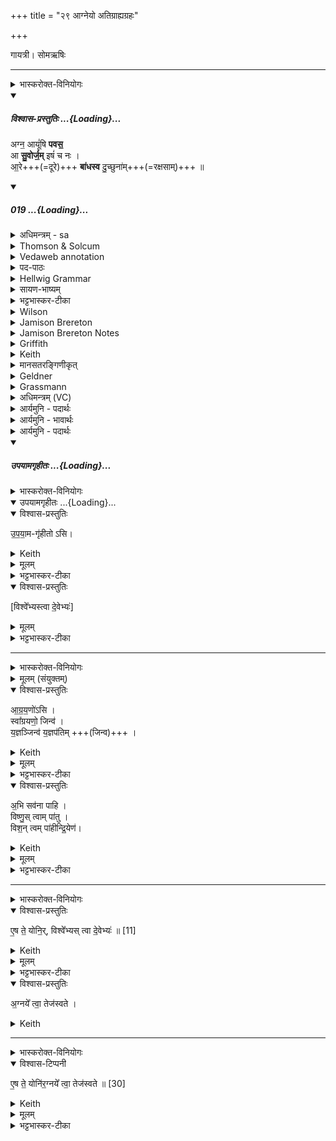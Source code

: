 +++
title = "२९ आग्नेयो अतिग्राह्यग्रहः"

+++
<div class="js_include" url="/vedAH_yajuH/taittirIyam/saMhitA/sarva-prastutiH/1/4_somAbhiShavAdi/29_Agneyo_atigrAhyagrahaH"  newLevelForH1="1" includeTitle="true">


गायत्री। सोमऋषिः

_______
<details><summary>भास्करोक्त-विनियोगः</summary>

1अथातिग्राह्याणामाग्नेयं गृह्णाति - अग्न आयूंषीति गायत्र्या ॥ व्याख्याता चेयम् 'त्वमग्ने रुद्रः' इत्यत्र ।

'देवा वा इन्द्रियं वीर्यं व्यभजन्त ततो यदत्यशिष्यत' इत्यादि ब्राह्मणम् , 'अप्यग्निष्टोमे ग्रहीतव्याः' इत्यादि च ।
</details>
<div class="js_include" includetitle="plain" newlevelforh1="5" title="विश्वास-प्रस्तुतिः" unfilled url="/vedAH_Rk/shAkalam/saMhitA/vishvAsa-prastutiH/09/066/19_agna_AyUMShi.md">
<details open><summary><h5>विश्वास-प्रस्तुतिः ...{Loading}...</h5></summary>


अग्न॒ आयूं॑षि **पवस॒**  
आ **सु॒वोर्ज॒म्** इषं॑ च नः ।  
आ॒रे+++(=दूरे)+++ **बा॑धस्व** दु॒च्छुना॑म्+++(=रक्षसाम्)+++ ॥

</details>
</div>
<div class="js_include" includetitle="false" newlevelforh1="5" unfilled url="/vedAH_Rk/shAkalam/saMhitA/sarvASh_TIkAH/09/066/19_agna_AyUMShi.md">
<details open><summary><h5>019 ...{Loading}...</h5></summary>
<details><summary>अधिमन्त्रम् - sa</summary>

- देवता - अग्निः पवमानः
- ऋषिः - शतं वैखानसाः
- छन्दः - गायत्री
</details>
<details><summary>Thomson & Solcum</summary>

अ꣡ग्न आ꣡यूंषि पवस  
आ꣡ सुवो꣡र्जम् इ꣡षं च नः  
आरे꣡ बाधस्व दुछु꣡नाम्
</details>
<details><summary>Vedaweb annotation</summary>

###### Strata
Strophic

###### Pāda-label
genre M;; Oldenberg's gāyatrī-corpus, cf. Oldenberg (1888: 9f.).;; Trochaic gāyatrī; see Oldenberg (1888) 25 and Vedic Metre (Arnold, 1905) 165.  
genre M;; Oldenberg's gāyatrī-corpus, cf. Oldenberg (1888: 9f.).;; Trochaic gāyatrī; see Oldenberg (1888) 25 and Vedic Metre (Arnold, 1905) 165.  
genre M;; Oldenberg's gāyatrī-corpus, cf. Oldenberg (1888: 9f.).;; Trochaic gāyatrī; see Oldenberg (1888) 25 and Vedic Metre (Arnold, 1905) 165.
###### Morph
ágne ← agní- (nominal stem)  
{case:VOC, gender:M, number:SG}

ā́yūṁṣi ← ā́yus- (nominal stem)  
{case:NOM, gender:N, number:PL}

pavase ← √pū- (root)  
{number:SG, person:2, mood:IND, tense:PRS, voice:MED}

ā́ ← ā́ (invariable)  
{}

ca ← ca (invariable)  
{}

íṣam ← íṣ- (nominal stem)  
{case:ACC, gender:F, number:SG}

naḥ ← ahám (pronoun)  
{case:ACC, number:PL}

suva ← √sū- 1 (root)  
{number:SG, person:2, mood:IMP, tense:PRS, voice:ACT}

ū́rjam ← ū́rj- (nominal stem)  
{case:ACC, gender:F, number:SG}

āré ← āré (invariable)  
{}

bādhasva ← √bādhⁱ- (root)  
{number:SG, person:2, mood:IMP, tense:PRS, voice:MED}

duchúnām ← duchúnā- (nominal stem)  
{case:ACC, gender:F, number:SG}

</details>
<details><summary>पद-पाठः</summary>

अग्ने॑ । आयूं॑षि । प॒व॒से॒ । आ । सु॒व॒ । ऊर्ज॑म् । इष॑म् । च॒ । नः॒ ।  
आ॒रे । बा॒ध॒स्व॒ । दु॒च्छुना॑म् ॥
</details>
<details><summary>Hellwig Grammar</summary>

-   *agna* ← *agne* ← *agni*
- \[noun\], vocative, singular, masculine
- “fire; Agni; sacrificial fire; digestion; cautery; Plumbago
    zeylanica; fire; vahni; agni \[word\]; agnikarman; gold; three;
    jāraṇa; pyre; fireplace; heating.”
------------------------------------------------------------------------
- *āyūṃṣi* ← *āyus*
- \[noun\], accusative, plural, neuter
- “life; longevity; āyus; life; āyus \[word\]; Āyus.”
------------------------------------------------------------------------
- *pavasa* ← *pavase* ← *pū*
- \[verb\], singular, Present indikative
- “purify; filter; blow; purify; purge; sift.”
------------------------------------------------------------------------
- *ā*
- \[adverb\]
- “towards; ākāra; until; ā; since; according to; ā \[suffix\].”
------------------------------------------------------------------------
- *suvorjam* ← *suva* ← *sū*
- \[verb\], singular, Present imperative
- “give birth; urge; bestow; cause.”
------------------------------------------------------------------------
- *suvorjam* ← *ūrjam* ← *ūrj*
- \[noun\], accusative, singular, feminine
- “strength; refreshment; vigor; food; strengthening.”
------------------------------------------------------------------------
- *iṣaṃ* ← *iṣam* ← *iṣ*
- \[noun\], accusative, singular, feminine
- “refreshment; enjoyment; stores.”
------------------------------------------------------------------------
- *ca*
- \[adverb\]
- “and; besides; then; now; even.”
------------------------------------------------------------------------
- *naḥ* ← *mad*
- \[noun\], dative, plural
- “I; mine.”
------------------------------------------------------------------------
- *āre*
- \[adverb\]
- “far.”
------------------------------------------------------------------------
- *bādhasva* ← *bādh*
- \[verb\], singular, Present imperative
- “afflict; annoy; chase away; tease; grieve; irritate.”
------------------------------------------------------------------------
- *ducchunām* ← *ducchunā*
- \[noun\], accusative, singular, feminine
- “calamity; misfortune.”
------------------------------------------------------------------------
</details>
<details><summary>सायण-भाष्यम्</summary>

हे **अग्ने** पवमानरूप त्वमस्माकम् **आयूंषि** जीवनानि **पवसे** रक्षसि । **नः** अस्माकम् 'ऊर्जम् अन्नरसम् **इषम्** अन्नं च **आ** **सुव** आभिमुख्येन प्रेरय । किंच **दुच्छुनाम्** । रक्षोनामैतत् । रक्षांसि **आरे** अस्मत्तो दूर एव **बाधस्व** संपीडय ॥
</details>
<details><summary>भट्टभास्कर-टीका</summary>

हे अग्ने आयूंषि जीवनान्यन्नानि वास्मदीयानि त्वं खलु पवसे शोधयसि, यथा वर्धन्ते, यथा वा न क्षीयन्ते । अत ऊर्जं रसं क्षीरादिकमिषमन्नं चास्मभ्यमासुव आभिमुख्येन सुव प्रेरय उत्पादयेत्यर्थः । **आरे** दूरे नीत्वा **बाधस्व** बाधय नाशय **दुच्छुनाम्** उपद्रवं ज्योगामयावित्वलक्षणम् । 'उत यदीतासुर्भवति जीवत्येव' इति ब्राह्मणम् ॥

_____________
हे **अग्ने** आयूंषि अन्नानि जीवनानि वा अस्मदीयानि त्वं खलु **पवसे** शोधय । यथा वर्धन्ते न क्षीयन्ते तथा कुर्विति भावः । **नो** ऽस्माकम् अन्नम् अदनीयं भक्ष्यभोज्यादिकं **ऊर्जं** क्षीराज्यादिकं रसं चानुजानीह्याभिमुख्येन प्रेरय उत्पादय, सर्वदा देहीति भावः ।  
**दुच्छुनां** दौर्गत्यादिसर्वोपद्रवान् दूरे नीत्वा बाधस्व विनाशय ।

_____________
**अग्ने आयूंषि पवस्व ऊर्जं** रसं **इषम्** अन्नं च नः अस्मभ्यमासुव आनय **दुच्छुनां** दौर्गत्यं चास्माकमारे दूरे **बाधस्वेति** ॥
</details>
<details><summary>Wilson</summary>

###### English translation:

“**Agni**, you support our lives, send us nutriment and food, drive far off the **rākṣasas**.”
</details>
<details><summary>Jamison Brereton</summary>

O Agni, you bring (longer) lifespans through your purification; impel  hither nourishment and refreshment to us.  
Into the distance thrust misfortune.
</details>
<details><summary>Jamison Brereton Notes</summary>

Since pavase has an obj. ā́yūṃṣi, it would be desirable to have the preverb ā́, which has transitivizing function with this root. This is easily done: ā́yūṃṣi can be decomposed into ā́ā́yūṃṣi without change to the Saṃhitā text, though it is contra to the Pp.

This preverb in tmesis shows up apparently 2nd in the clause because it follows the zeroposition voc. ágne.



<div class="js_include" includetitle="true" newlevelforh1="2" unfilled="" url="/vedAH_Rk/shAkalam/saMhitA/jamison_brereton_notes/09/066/19-21.md">
<details open><summary><h7>19-21 ...{Loading}...</h7></summary>
<details><summary>Jamison Brereton Notes</summary>

On this tṛca see published introduction. It is so insistently Agni-focused (all three vss.

begin with a form of that stem, two as voc.) that the Anukramaṇī lists Agni as the deity of the three vss. But it is of course far more likely that Soma is being identified with Agni here.

The equation and poetic merging of these two ritual gods is found elsewhere, most notably in “the hardest hymn in the RV” (V.44), which is simultaneously applicable to both gods throughout its length. Their blending is shown here by the use of both Somian and Agnian vocab.: for the latter, see esp. puróhitaḥ (20b); for the former, the three forms of páva-, one each in each vs.: 19a pavase, 20a pávamānaḥ, 21a pavasva. Note that after this Agni tṛca the word sóma- doesn’t appear until vs. 29 and a likely identification with Indra (as well as comparison with the sun) intervenes.
</details>
</details>
</div>
</details>
<details><summary>Griffith</summary>

Agni, thou pourest life; send down upon us food and vigorous strength;  
     Drive thou misfortune far away,
</details>
<details><summary>Keith</summary>

O Agni, thou purifiest life [7];  
Do thou give food and strength to us;  
Far away drive ill-fortune.
</details>
<details><summary>मानसतरङ्गिणीकृत्</summary>

agni you purify our life, send to us swift strength. Prevent the misfortune from over taking us.
</details>
<details><summary>Geldner</summary>

O Agni, du läuterst uns Lebenskraft zu; weise uns Stärkung und Labung zu! Halte das Unheil weit ab!
</details>
<details><summary>Grassmann</summary>

Du flammst, o Agni, Leben aus, erzeuge Trank und Speise uns, Das Unheil stosse weit hinweg.
</details>
<details><summary>अधिमन्त्रम् (VC)</summary>

- अग्निः
- शतं वैखानसाः
- गायत्री
- षड्जः
</details>
<details><summary>आर्यमुनि - पदार्थः</summary>

पदार्थान्वयभाषाः -  (अग्ने) हे ज्ञानस्वरूप परमात्मन् ! आप (आयूंषि) हमारी आयु को (पवसे) पवित्र करते हैं (च) और (नः) हमारे लिए (इषम्) ऐश्वर्य और (ऊर्जम्) बल (आसुव)दें। तथा (दुच्छुनाम्) विघ्नकारी राक्षसों को हमसे (आरे) दूर (बाधस्व) करें॥१९॥
</details>
<details><summary>आर्यमुनि - भावार्थः</summary>

भावार्थभाषाः -  इस मन्त्र में परमात्मा ने विघ्नकारी राक्षसों से बचने का उपदेश किया है कि हे पुरुषों ! तुम विघ्नकारी अवैदिक पुरुष जो राक्षस हैं, उनके हटाने में सदैव तत्पर रहो ॥१९॥
</details>
<details><summary>आर्यमुनि - पदार्थः</summary>

पदार्थान्वयभाषाः -  (अग्ने) ज्ञानस्वरूप परमेश्वर ! त्वम् (आयूंषि) अस्माकं वयांसि (पवसे) पवित्रयसि (च) अथ च (नः) अस्मभ्यम् (इषम्) ऐश्वर्यं तथा (ऊर्जम्) बलं (आसुव) देहि। तथा (दुच्छुनाम्) विघ्नकारिराक्षसान् इतः (आरे बाधस्व) दूरीकुरु ॥१९॥
</details>
</details>
</div>
<div class="js_include" includetitle="false" newlevelforh1="5" unfilled url="/vedAH_yajuH/taittirIyam/saMhitA/yajuH/sarva-prastutiH/1/4_somAbhiShavAdi/10_AgrayaNagrahaH/upayAmagRhItaH.md">
<details open><summary><h5>उपयामगृहीतः ...{Loading}...</h5></summary>
<details><summary>भास्करोक्त-विनियोगः</summary>

इमामनुद्रुत्य 'उपयामगृहीतोसि विश्वेभ्यस्त्वा देवेभ्यः' इति गृह्णाति ॥
</details>
<div class="js_include" includetitle="false" newlevelforh1="5" unfilled="" url="/vedAH_yajuH/taittirIyam/saMhitA/yajuH/sarva-prastutiH/1/4_somAbhiShavAdi/03_antaryAmagrahaH/upayAmagRhItaH.md">
<details open><summary><h10>उपयामगृहीतः ...{Loading}...</h10></summary>
<details open><summary>विश्वास-प्रस्तुतिः</summary>

उ॒प॒या॒म-गृ॑हीतो ऽसि।
</details>
<details><summary>Keith</summary>

Thou art taken with a support/ foundation.
</details>
<details><summary>मूलम्</summary>

उ॒प॒या॒मगृ॑हीतोऽसि।
</details>
<details><summary>भट्टभास्कर-टीका</summary>

उपयम्यन्ते स्वात्मन्येव नियम्यन्ते भूतजातान्यस्मिन् अभिन्नेधिकरणे इत्युपयामः पृथ्वी । 'इयं वा उपयामः' इति ब्राह्मणम् । 'हलश्च' इति घञ्, थाथादिस्वरेणान्तोदात्तत्वम् । तेन गृहीतस्त्वमसि ; कोन्यस्त्वां गृहीतुं क्षम इति भावः ; पृथिव्यापो गृहीष्यामीतिवत् । 'तृतीया कर्मणि' इति पूर्वपदप्रकृतिस्वरत्वम् । यद्वा - उपयामार्थं पृथिव्यर्थं गृहीतोसीति ; हे सोम ।   

ननु 'स्वाहा त्वा सुभवस्सूर्याय' इति मन्त्रवर्णनात् सूर्यदेवत्यः कथं पृथिवीदेवत्यः स्यात् ? नैतद्देवताभिधानं ; पृथिवीवासिनां प्रजानां यागद्वारेण स्थित्यर्थं गृहीतोसीति स्तूयते । यद्वा - पृथिव्यपि देवतैवास्य 'उपयामगृहीतोसीत्याहादितिदेवत्यास्तेन' इति, अदितिः पृथ्वी । 'चतुर्थी' इति योगविभागात्समासः । 'क्ते च' इति पूर्वपदप्रकृतिस्वरत्वम् । 'इयं वा उपयामस्तस्मादिमां प्रजा अनु प्रजायन्ते' इति ब्राह्मणम् ॥

________________

उपयामगृहीतोसीति व्याख्यातम् । 'इयं वा उपयामः' तयैव गृहीतोसीति ।
</details>
</details>
</div>
<details open><summary>विश्वास-प्रस्तुतिः</summary>

[विश्वे᳚भ्यस्त्वा दे॒वेभ्यः॑]
</details>
<details><summary>मूलम्</summary>

[विश्वे᳚भ्यस्त्वा दे॒वेभ्यः॑]
</details>
<details><summary>भट्टभास्कर-टीका</summary>

अस्य ग्रहणमन्त्रस्य साकाङ्क्षत्वात्सादनमन्त्रे श्रुतं विश्वेभ्यस्त्वेति सम्बध्यते ॥
</details>

_______
<details><summary>भास्करोक्त-विनियोगः</summary>

2अधिवदते ॥
</details>
<details><summary>मूलम् (संयुक्तम्)</summary>

आग्रय॒णो॑ऽसि॒ स्वा᳚ग्रयणो॒ जिन्व॑ य॒ज्ञञ्जिन्व॑ य॒ज्ञप॑तिम॒भि सव॑ना पाहि॒ विष्णु॒स्त्वाम्पा॑तु॒ विश॒न्त्वम्पा॑हीन्द्रि॒येण
</details>
<details open><summary>विश्वास-प्रस्तुतिः</summary>

आ॒ग्र॒य॒णो॑ऽसि ।  
स्वा᳚ग्रयणो॒ जिन्व॑ ।    
य॒ज्ञञ्जिन्व॑ य॒ज्ञप॑तिम्  +++(जिन्व)+++ ।
</details>
<details><summary>Keith</summary>

thou art the leader,  
thou art the good leader;  
quicken the sacrifice,  
quicken the lord of the sacrifice;
</details>
<details><summary>मूलम्</summary>

आ॒ग्र॒य॒णो॑ऽसि ।  
स्वा᳚ग्रयणो॒ जिन्व॑ ।    
य॒ज्ञञ्जिन्व॑ य॒ज्ञप॑तिम्  +++(जिन्व)+++ ।  
</details>
<details><summary>भट्टभास्कर-टीका</summary>

आग्रयणोसि आग्रयणाख्यो ग्रहस्त्वमस्ति । अग्रे इर्यते गृह्यत इत्यग्रयणः ग्रहाणामग्रेसरोसि । 'ते देवा आग्रयाणाग्रान्ग्रहानपश्यन्' इति ब्राह्मणम् । शकन्ध्वादित्वात्पररूपत्वम् । अग्रयाण एवाग्रयणाः । 'सान्नाय्यानुजावर' इत्यादिना स्वार्थिकोण्निपातितः । यद्वा - वाचा अग्रे प्रथममीयत इत्याग्रयणः । 'वाग्वै देवेभ्यः' इत्यादि ब्राह्मणं 'तदाग्रयणस्याग्रयणत्वम्' इत्यन्तम् ।

स्वाग्रयाणः, अग्र्यं श्रैष्ठ्यं यन्ति प्राप्नुवन्त्यनेनेत्याग्रयणः, शोभन आग्रयणस्स्वाग्रयणः । त्वां गृहीत्वा देवा अग्रं पर्यायन् । तथा यजमानोपि त्वां गृहीत्वा समानानामग्रं पर्येत्विति भावः । 'अग्रमेव समानानां पर्येति' इति ब्राह्मणम् । यस्मादीदृशस्त्वमसि तस्माज्जिन्व प्रीणय यज्ञं, यज्ञपतिं च जिन्व । उभयत्रापि वाक्यादित्वान्न निहन्यते । जिवि प्रीणने ।
</details>
<details open><summary>विश्वास-प्रस्तुतिः</summary>

अ॒भि सव॑ना पाहि ।  
विष्णु॒स् त्वाम् पा॑तु ।  
विश॒न् त्वम् पा॑हीन्द्रि॒येण॑।
</details>
<details><summary>Keith</summary>

guard the pressings;  
let Visnu guard thee,  
do thou guard the folk with thy power;
</details>
<details><summary>मूलम्</summary>

अ॒भि सव॑ना पाहि ।  
विष्णु॒स्त्वाम्पा॑तु ।  
विश॒न् त्वम् पा॑हीन्द्रि॒येण॑।
</details>
<details><summary>भट्टभास्कर-टीका</summary>

सवना सवनानि, अभि पाहि आभिमुख्येन पालय तवाक्षीणतया । त्वयि हीक्षीणे प्रायश्चित्तप्रसङ्गादरक्षितानि सवनानि स्युः; तस्मान्मा क्षेष्ठा इत्यर्थः ।

तथा  भगवान् विष्णुस्त्वां पातु यस्सर्वं पाति ।

तमपि विशं प्रजां यजमानस्य स्वभूतां पाहि सर्वां वा, इन्द्रियेणेत्थंभूतां प्रजामविकलेन्द्रियां कुर्वित्यर्थः ॥
</details>


_______
<details><summary>भास्करोक्त-विनियोगः</summary>

3एवमनुद्रुत्य 'एष ते योनिर्विश्वेभ्यस्त्वा देवेभ्यः' इति सादयति ।
</details>
<details open><summary>विश्वास-प्रस्तुतिः</summary>

ए॒ष ते॒ योनि॒र्, विश्वे᳚भ्यस् त्वा दे॒वेभ्यः॑ ॥ [11]
</details>
<details><summary>Keith</summary>

this is thy birthplace; to the All-gods thee!
</details>
<details><summary>मूलम्</summary>

ए॒ष ते॒ योनि॒र्विश्वे᳚भ्यस्त्वा दे॒वेभ्यः॑ ॥ [11]
</details>
<details><summary>भट्टभास्कर-टीका</summary>

'वैश्वदेवो ह्येष देवतया' इति ब्राह्मणम् । 'आत्मा वा एष यज्ञस्य यदाग्रयणः' इत्यादि च ॥
</details>
</details>
</div>
<details open><summary>विश्वास-प्रस्तुतिः</summary>

अ॒ग्नये᳚ त्वा॒ तेज॑स्वते ।  
</details>
<details><summary>Keith</summary>

to Agni the radiant thee! 
</details>

_______
<details><summary>भास्करोक्त-विनियोगः</summary>

सादनम्।
</details>
<details open><summary>विश्वास-टिप्पनी</summary>


ए॒ष ते॒ योनि॑र॒ग्नये᳚ त्वा॒ तेज॑स्वते ॥ [30] 
</details>
<details><summary>Keith</summary>

This is thy birthplace; to Agni the radiant thee!
</details>
<details><summary>मूलम्</summary>

ए॒ष ते॒ योनि॑र॒ग्नये᳚ त्वा॒ तेज॑स्वते ॥ [30]   +++(सादनमन्त्रः)+++
</details>
<details><summary>भट्टभास्कर-टीका</summary>

2-3ग्रहणसादनमन्त्रौ गतौ ॥
</details>

</div>